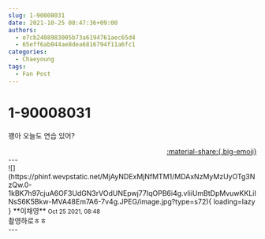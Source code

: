 ```yaml
---
slug: 1-90008031
date: 2021-10-25 08:47:36+09:00
authors:
  - e7cb2408983005b73a6194761aec65d4
  - 65eff6ab044ae8dea6816794f11a6fc1
categories:
  - Chaeyoung
tags:
  - Fan Post
---
```


# 1-90008031

<div class="post-container" markdown="1">
<div class="content-container md-sidebar__scrollwrap" markdown="1">

꽹아 오늘도 연습 있어?

</div>
</div>

<div style="text-align: right;" markdown="1">
<a href="https://weverse.io/fromis9/fanpost/1-90008031" style="text-align: right;">:material-share:{.big-emoji}</a>
</div>
---

<div class="comments-container md-sidebar__scrollwrap" markdown="1">
<div class="comment" markdown="1">
<div class='id-container' markdown="1">
![](https://phinf.wevpstatic.net/MjAyNDExMjNfMTM1/MDAxNzMyMzUyOTg3NzQw.0-1kBK7h97cjuA6OF3UdGN3rVOdUNEpwj77IqOPB6i4g.vliiUmBtDpMvuwKKLiINsS6K5Bkw-MVA48Em7A6-7v4g.JPEG/image.jpg?type=s72){ loading=lazy }
**<span class="artist">이채영</span>** <small>Oct 25 2021, 08:48</small><br>
</div>
<div class='comment-body' markdown="1">
촬영하로ㅎㅎ
</div>
</div>
</div>
---
